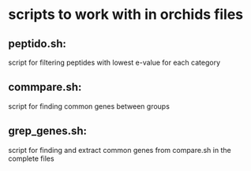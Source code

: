 
# scripts to work with in orchids files 

## peptido.sh: 
script for filtering peptides with lowest e-value for each category

## commpare.sh:
script for finding common genes between groups

## grep_genes.sh:
script for finding and extract common genes from compare.sh in the complete files

